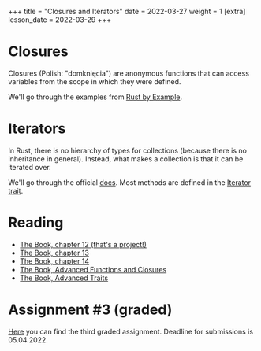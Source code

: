+++
title = "Closures and Iterators"
date = 2022-03-27
weight = 1
[extra]
lesson_date = 2022-03-29
+++

# Closures

Closures (Polish: "domknięcia") are anonymous functions that can access variables from the scope in which they were defined.

We'll go through the examples from [Rust by Example](https://doc.rust-lang.org/rust-by-example/fn/closures.html).

# Iterators

In Rust, there is no hierarchy of types for collections (because there is no inheritance in general).
Instead, what makes a collection is that it can be iterated over.

We'll go through the official [docs](https://doc.rust-lang.org/stable/std/iter/).
Most methods are defined in the [Iterator trait](https://doc.rust-lang.org/stable/std/iter/trait.Iterator.html).

# Reading

- [The Book, chapter 12 (that's a project!)](https://doc.rust-lang.org/book/ch12-00-an-io-project.html)
- [The Book, chapter 13](https://doc.rust-lang.org/book/ch13-00-functional-features.html)
- [The Book, chapter 14](https://doc.rust-lang.org/book/ch14-00-more-about-cargo.html)
- [The Book, Advanced Functions and Closures](https://doc.rust-lang.org/stable/book/ch19-05-advanced-functions-and-closures.html)
- [The Book, Advanced Traits](https://doc.rust-lang.org/stable/book/ch19-03-advanced-traits.html)

# Assignment #3 (graded)

[Here](https://classroom.github.com/a/OLqc7DAh) you can find the third graded assignment. Deadline for submissions is 05.04.2022.
